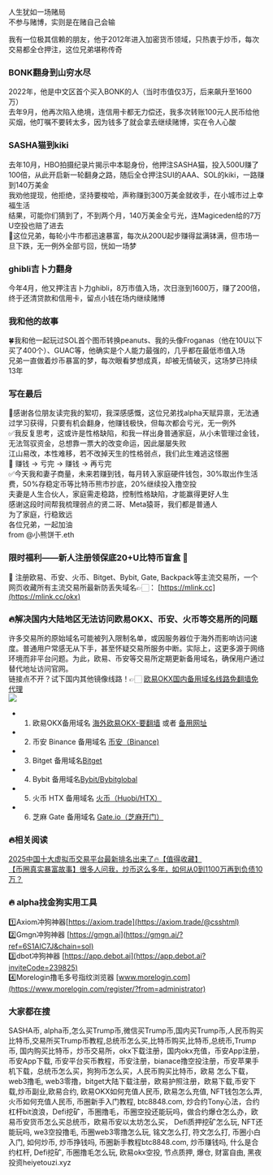 人生犹如一场赌局  
不参与赌博，实则是在赌自己会输  

我有一位极其信赖的朋友，他于2012年进入加密货币领域，只热衷于炒币，每次交易都全仓押注，这位兄弟堪称传奇  

### BONK翻身到山穷水尽  
2022年，他是中文区首个买入BONK的人（当时市值仅3万，后来飙升至1600万）  
去年9月，他再次陷入绝境，连信用卡都无力偿还，我多次转账100元人民币给他买烟，他叮嘱不要转太多，因为钱多了就会拿去继续赌博，实在令人心酸  

### SASHA猫到kiki  
去年10月，HBO拍摄纪录片揭示中本聪身份，他押注SASHA猫，投入500U赚了100倍，从此开启新一轮翻身之路，随后全仓押注SUI的AAA、SOL的kiki，一路赚到140万美金  
我劝他提现，他拒绝，坚持要梭哈，声称赚到300万美金就收手，在小城市过上幸福生活  
结果，可能你们猜到了，不到两个月，140万美金全亏光，连Magiceden给的7万U空投也赔了进去  
🔸这位兄弟，每轮小牛市都迅速暴富，每次从200U起步赚得盆满钵满，但市场一旦下跌，无一例外全部亏回，恍如一场梦  

### ghibli吉卜力翻身  
今年4月，他又押注吉卜力ghibli，8万市值入场，次日涨到1600万，赚了200倍，终于还清贷款和信用卡，留点小钱在场内继续赌博  

### 我和他的故事  
🍀我和他一起玩过SOL首个图币转换peanuts、我的头像Froganas（他在10U以下买了400个）、GUAC等，他确实是个人能力最强的，几乎都在最低市值入场  
兄弟一直做着炒币暴富的梦，每次眼看梦想成真，却被无情破灭，这场梦已持续13年  

### 写在最后  
🎄感谢各位朋友读完我的絮叨，我深感感慨，这位兄弟找alpha天赋异禀，无法通过学习获得，只要有机会翻身，他赚钱极快，但每次都会亏光，无一例外  
✅我反复思考，这或许是性格缺陷，和我一样出身普通家庭，从小未管理过金钱，无法驾驭资金，总想靠一票大的改变命运，因此屡屡失败  
江山易改，本性难移，若不改掉天生的性格弱点，我们此生难逃这怪圈  
🎢 赚钱 → 亏完 → 赚钱 → 再亏完  
✅今天我和妻子商量，未来若赚到钱，每月转入家庭硬件钱包，30%取出作生活费，50%存稳定币等比特币熊市抄底，20%继续投入撸空投  
夫妻是人生合伙人，家庭需走稳路，控制性格缺陷，才能赢得更好人生  
感谢这段时间帮我梳理弱点的贤二哥、Meta猿哥，我们都是普通人  
为了家庭，行稳致远  
各位兄弟，一起加油  
from @小熊饼干.eth  

### 限时福利——新人注册领保底20+U比特币盲盒 🎁  
🎁 注册欧易、币安、火币、Bitget、Bybit, Gate, Backpack等主流交易所，一个网页收藏所有主流交易所最新防丢失域名👉🏻： [https://mlink.cc](https://mlink.cc/okx)  

### 🔥解决国内大陆地区无法访问欧易OKX、币安、火币等交易所的问题  
许多交易所的原始域名可能被列入限制名单，或因服务器位于海外而影响访问速度。普通用户常感无从下手，甚至怀疑交易所服务中断。实际上，这更多源于网络环境而非平台问题。为此，欧易、币安等交易所定期更新备用域名，确保用户通过替代地址访问官网。  
链接点不开？试下国内其他镜像线路！👉🏻 [欧易OKX国内备用域名线路免翻墙免代理](https://vlink.cc/okxcn)  
[![](https://307e939.webp.li/20250812124552161.png)](https://vlink.cc/okxcn)  

- 1. 欧易OKX备用域名 [海外欧易OKX-要翻墙](https://www.okx.com/join/18639032) 或者 [备用网址](https://www.oucnyi.net/zh-hans/join/18639032)  
- 2. 币安 Binance 备用域名 [币安（Binance)](https://accounts.binance.com/zh-CN/register?ref=36457687)  
- 3. Bitget 备用域名[Bitget](https://www.bitget.com/zh-CN/referral/register?from=referral&clacCode=VRNEYUTR)  
- 4. Bybit 备用域名[Bybit/Bybitglobal](https://www.bybitglobal.com/zh-MY/invite/?ref=VMKORMM)  
- 5. 火币 HTX 备用域名 [火币（Huobi/HTX）](https://www.htx.com/invite/zh-cn/1f?invite_code=whf45223)  
- 6. 芝麻 Gate 备用域名 [Gate.io（芝麻开门）](https://www.gate.io/zh/signup?ref_type=103&ref=A1ERAQ)  

### 🔥相关阅读  
[2025中国十大虚拟币交易平台最新排名出来了🔥【值得收藏】](https://btc8848.com/top-10-exchanges/)  
[【币圈真实暴富故事】很多人问我，炒币这么多年，如何从0到1100万再到负债10万？](https://heiyetouzi.xyz/biquanstory001/)  

### 🔥 alpha找金狗实用工具  
1️⃣Axiom冲狗神器[https://axiom.trade](https://axiom.trade/@csshtml)  
2️⃣Gmgn冲狗神器 [https://gmgn.ai](https://gmgn.ai/?ref=6S1AIC7J&chain=sol)  
3️⃣dbot冲狗神器 [https://app.debot.ai](https://app.debot.ai?inviteCode=239825)  
4️⃣Morelogin撸毛多号指纹浏览器 [www.morelogin.com](https://www.morelogin.com/register/?from=administrator)  

### 大家都在搜  
 SASHA币, alpha币,怎么买Trump币,微信买Trump币,国内买Trump币,人民币购买比特币,交易所买Trump币教程,总统币怎么买,比特币购买,比特币,总统币,Trump币, 国内购买比特币，炒币交易所，okx下载注册，国内okx充值，币安App注册，币安App下载, 币安平台买币教程，币安注册，bianace撸空投注册，币安苹果手机下载，总统币怎么买，狗狗币怎么买，人民币购买比特币，欧易 怎么下载，web3撸毛, web3零撸，bitget大陆下载注册，欧易护照注册，欧易下载,币安下载,炒币副业,欧易合约, 欧易OKX如何充值人民币, 欧易怎么充值, NFT钱包怎么弄, 火币如何充值人民币, 币圈新手入门教程, btc8848.com, 炒合约Tony心法，合约杠杆bit浪浪，Defi挖矿，币圈撸毛，币圈空投还能玩吗，做合约爆仓怎么办，欧易币安货币怎么买总统币，欧易币安以太坊怎么买， Defi质押挖矿怎么玩, NFT还能玩吗, we3空投撸毛, 币圈web3零撸怎么玩, 铭文怎么打, 符文怎么打, 币圈小白入门, 如何炒币, 炒币挣钱吗, 币圈新手教程btc8848.com, 炒币赚钱吗, 什么是合约杠杆, Defi挖矿, 币圈撸毛怎么玩, 欧易okx空投, 节点质押, 爆仓, 财富自由, 黑夜投资heiyetouzi.xyz